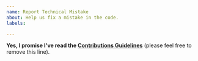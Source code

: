 ```yaml
---
name: Report Technical Mistake
about: Help us fix a mistake in the code.
labels: 

---
```


**Yes, I promise I've read the [Contributions Guidelines](https://github.com/getify/You-Dont-Know-JS/blob/master/CONTRIBUTING.md)** (please feel free to remove this line).
